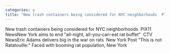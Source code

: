 ```yaml
---
categories: g
title: "New trash containers being considered for NYC neighborhoods  PIX11 News"
---
```

New trash containers being considered for NYC neighborhoods&nbsp;&nbsp;PIX11 NewsNew York aims to end "all-night, all-you-can-eat rat buffet"&nbsp;&nbsp;CTV NewsEric Adams delivers big in the war on rats&nbsp;&nbsp;New York Post "This is not Ratatouille:" Faced with booming rat population, New York 